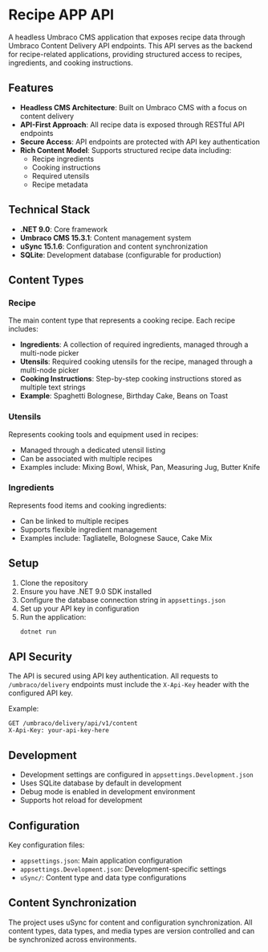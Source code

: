 # Recipe APP API

A headless Umbraco CMS application that exposes recipe data through Umbraco Content Delivery API endpoints. This API serves as the backend for recipe-related applications, providing structured access to recipes, ingredients, and cooking instructions.

## Features

- **Headless CMS Architecture**: Built on Umbraco CMS with a focus on content delivery
- **API-First Approach**: All recipe data is exposed through RESTful API endpoints
- **Secure Access**: API endpoints are protected with API key authentication
- **Rich Content Model**: Supports structured recipe data including:
  - Recipe ingredients
  - Cooking instructions
  - Required utensils
  - Recipe metadata

## Technical Stack

- **.NET 9.0**: Core framework
- **Umbraco CMS 15.3.1**: Content management system
- **uSync 15.1.6**: Configuration and content synchronization
- **SQLite**: Development database (configurable for production)

## Content Types

### Recipe
The main content type that represents a cooking recipe. Each recipe includes:
- **Ingredients**: A collection of required ingredients, managed through a multi-node picker
- **Utensils**: Required cooking utensils for the recipe, managed through a multi-node picker
- **Cooking Instructions**: Step-by-step cooking instructions stored as multiple text strings
- **Example**: Spaghetti Bolognese, Birthday Cake, Beans on Toast

### Utensils
Represents cooking tools and equipment used in recipes:
- Managed through a dedicated utensil listing
- Can be associated with multiple recipes
- Examples include: Mixing Bowl, Whisk, Pan, Measuring Jug, Butter Knife

### Ingredients
Represents food items and cooking ingredients:
- Can be linked to multiple recipes
- Supports flexible ingredient management
- Examples include: Tagliatelle, Bolognese Sauce, Cake Mix

## Setup

1. Clone the repository
2. Ensure you have .NET 9.0 SDK installed
3. Configure the database connection string in `appsettings.json`
4. Set up your API key in configuration
5. Run the application:
   ```bash
   dotnet run
   ```

## API Security

The API is secured using API key authentication. All requests to `/umbraco/delivery` endpoints must include the `X-Api-Key` header with the configured API key.

Example:
```http
GET /umbraco/delivery/api/v1/content
X-Api-Key: your-api-key-here
```

## Development

- Development settings are configured in `appsettings.Development.json`
- Uses SQLite database by default in development
- Debug mode is enabled in development environment
- Supports hot reload for development

## Configuration

Key configuration files:
- `appsettings.json`: Main application configuration
- `appsettings.Development.json`: Development-specific settings
- `uSync/`: Content type and data type configurations

## Content Synchronization

The project uses uSync for content and configuration synchronization. All content types, data types, and media types are version controlled and can be synchronized across environments.

